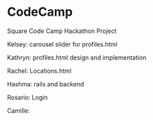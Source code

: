 # CodeCamp
Square Code Camp Hackathon Project

Kelsey: carousel slider for profiles.html

Kathryn: profiles.html design and implementation

Rachel: Locations.html

Hashma: rails and backend

Rosario: Login

Camille: 

